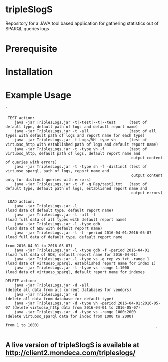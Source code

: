 # tripleSlogS
Repository for a JAVA tool based application for gathering statistics out of SPARQL queries logs

# Prerequisite 

# Installation


# Example Usage
`
	

     TEST action:
        java -jar TriplesLogs.jar -t|-test|--t|--test      (test of default type, default path of logs and default report name)
        java -jar TriplesLogs.jar -t -all                  (test of all types with default path of logs and report name for each type)
        java -jar TriplesLogs.jar -t Logs/VH -type vh      (test of virtuoso_http with established path of logs and default report name)
        java -jar TriplesLogs.jar -t -type vh -f           (test of virtuoso_http, default path of logs, default report name and 
                                                            output content of queries with errors)
        java -jar TriplesLogs.jar -t -type sh -f -distinct (test of virtuoso_sparql, path of logs, report name and 
                                                            output content only for distinct queries with errors)
        java -jar TriplesLogs.jar -t -f -g Rep/test2.txt   (test of default type, default path of logs, established report name and 
                                                            output errors)

     LOAD action:
        java -jar TriplesLogs.jar -l                                  (load data of default type, default report name)
        java -jar TriplesLogs.jar -l -all -f                          (load full data of all types with default report name)
        java -jar TriplesLogs.jar -l -type gdb                        (load data of GDB with default report name)
        java -jar TriplesLogs.jar -l -f -period 2016-04-01:2016-05-07 (load full data of default type, default report name 
                                                                       from 2016-04-01 to 2016-05-07)
        java -jar TriplesLogs.jar -l -type gdb -f -period 2016-04-01  (load full data of GDB, default report name for 2016-04-01)
        java -jar TriplesLogs.jar -l -type vs -g rep_vs.txt -range 1  (load data of virtuoso_sparql, established report name for index 1)
        java -jar TriplesLogs.jar -l -type vs -range 1:1000           (load data of virtuoso_sparql, default report name for indexes 
       
	DELETE action:
        java -jar TriplesLogs.jar -d -all                             (delete all data from all current databases for vendors)
        java -jar TriplesLogs.jar -d                                  (delete all data from database for default type)
        java -jar TriplesLogs.jar -d -type vh -period 2016-04-01:2016-05-07 (delete virtuoso_http data from 2016-04-01 to 2016-05-07)
        java -jar TriplesLogs.jar -d -type vs -range 1000:2000        (delete virtuoso_sparql data for index from 1000 to 2000)
                                                                       from 1 to 1000)
																	   `
## A live version of tripleSlogS is available at http://client2.mondeca.com/tripleslogs/ 
